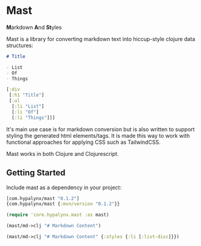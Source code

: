 # Mast

**M**arkdown **A**nd **St**yles

Mast is a library for converting markdown text into hiccup-style clojure data structures:

```markdown
# Title

- List
- Of
- Things
```

```clojure
[:div
 [:h1 "Title"]
 [:ul
  [:li "List"]
  [:li "Of"]
  [:li "Things"]]]
```

It's main use case is for markdown conversion but is also written to support styling the generated
html elements/tags. It is made this way to work with functional approaches for applying CSS such as
TailwindCSS.

Mast works in both Clojure and Clojurescript.

## Getting Started

Include mast as a dependency in your project: 
```clojure
[com.hypalynx/mast "0.1.2"]
{com.hypalynx/mast {:mvn/version "0.1.2"}}
```

```clojure
(require 'core.hypalynx.mast :as mast)

(mast/md->clj "# Markdown Content")

(mast/md->clj "# Markdown Content" {:styles {:li [:list-disc]}})
```
